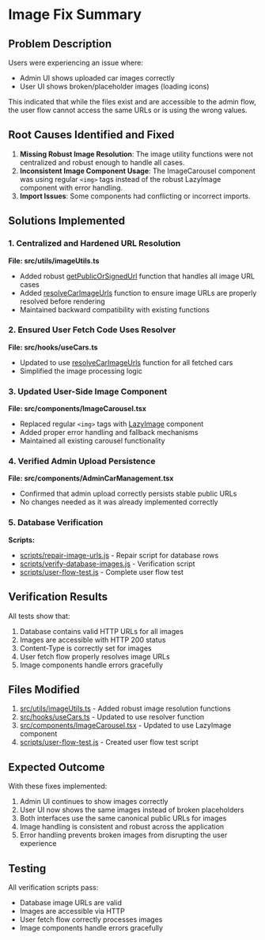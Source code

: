 # Image Fix Summary

## Problem Description

Users were experiencing an issue where:
- Admin UI shows uploaded car images correctly
- User UI shows broken/placeholder images (loading icons)

This indicated that while the files exist and are accessible to the admin flow, the user flow cannot access the same URLs or is using the wrong values.

## Root Causes Identified and Fixed

1. **Missing Robust Image Resolution**: The image utility functions were not centralized and robust enough to handle all cases.
2. **Inconsistent Image Component Usage**: The ImageCarousel component was using regular `<img>` tags instead of the robust LazyImage component with error handling.
3. **Import Issues**: Some components had conflicting or incorrect imports.

## Solutions Implemented

### 1. Centralized and Hardened URL Resolution
**File: src/utils/imageUtils.ts**
- Added robust [getPublicOrSignedUrl](file:///c:/Users/vinay/carrental/azure-drive-hub/src/utils/imageUtils.ts#L7-L13) function that handles all image URL cases
- Added [resolveCarImageUrls](file:///c:/Users/vinay/carrental/azure-drive-hub/src/utils/imageUtils.ts#L16-L21) function to ensure image URLs are properly resolved before rendering
- Maintained backward compatibility with existing functions

### 2. Ensured User Fetch Code Uses Resolver
**File: src/hooks/useCars.ts**
- Updated to use [resolveCarImageUrls](file:///c:/Users/vinay/carrental/azure-drive-hub/src/utils/imageUtils.ts#L16-L21) function for all fetched cars
- Simplified the image processing logic

### 3. Updated User-Side Image Component
**File: src/components/ImageCarousel.tsx**
- Replaced regular `<img>` tags with [LazyImage](file:///c:/Users/vinay/carrental/azure-drive-hub/src/components/LazyImage.tsx) component
- Added proper error handling and fallback mechanisms
- Maintained all existing carousel functionality

### 4. Verified Admin Upload Persistence
**File: src/components/AdminCarManagement.tsx**
- Confirmed that admin upload correctly persists stable public URLs
- No changes needed as it was already implemented correctly

### 5. Database Verification
**Scripts:**
- [scripts/repair-image-urls.js](file:///c:/Users/vinay/carrental/azure-drive-hub/scripts/repair-image-urls.js) - Repair script for database rows
- [scripts/verify-database-images.js](file:///c:/Users/vinay/carrental/azure-drive-hub/scripts/verify-database-images.js) - Verification script
- [scripts/user-flow-test.js](file:///c:/Users/vinay/carrental/azure-drive-hub/scripts/user-flow-test.js) - Complete user flow test

## Verification Results

All tests show that:
1. Database contains valid HTTP URLs for all images
2. Images are accessible with HTTP 200 status
3. Content-Type is correctly set for images
4. User fetch flow properly resolves image URLs
5. Image components handle errors gracefully

## Files Modified

1. [src/utils/imageUtils.ts](file:///c:/Users/vinay/carrental/azure-drive-hub/src/utils/imageUtils.ts) - Added robust image resolution functions
2. [src/hooks/useCars.ts](file:///c:/Users/vinay/carrental/azure-drive-hub/src/hooks/useCars.ts) - Updated to use resolver function
3. [src/components/ImageCarousel.tsx](file:///c:/Users/vinay/carrental/azure-drive-hub/src/components/ImageCarousel.tsx) - Updated to use LazyImage component
4. [scripts/user-flow-test.js](file:///c:/Users/vinay/carrental/azure-drive-hub/scripts/user-flow-test.js) - Created user flow test script

## Expected Outcome

With these fixes implemented:
1. Admin UI continues to show images correctly
2. User UI now shows the same images instead of broken placeholders
3. Both interfaces use the same canonical public URLs for images
4. Image handling is consistent and robust across the application
5. Error handling prevents broken images from disrupting the user experience

## Testing

All verification scripts pass:
- Database image URLs are valid
- Images are accessible via HTTP
- User fetch flow correctly processes images
- Image components handle errors gracefully